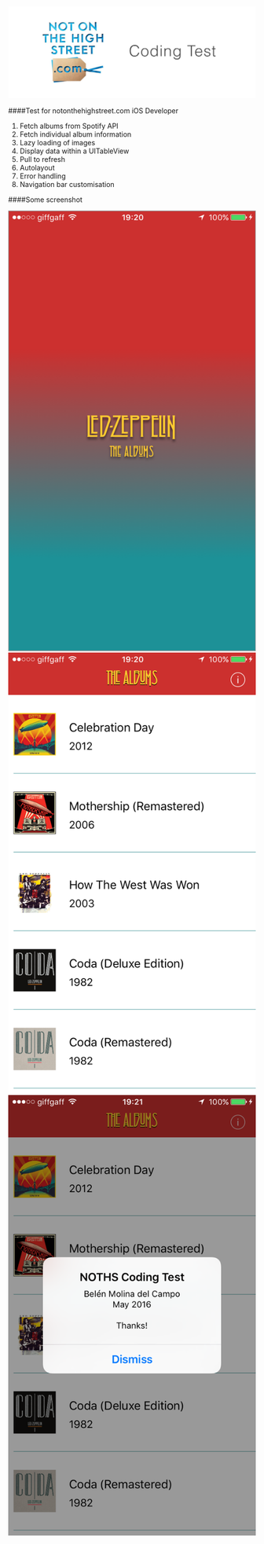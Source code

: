 ![NOTHS-Test](Resources/header-image.png)

####Test for notonthehighstreet.com iOS Developer

1. Fetch albums from Spotify API
2. Fetch individual album information
3. Lazy loading of images
4. Display data within a UITableView
5. Pull to refresh
6. Autolayout
7. Error handling
8. Navigation bar customisation

####Some screenshot 

![launch-screen](Resources/launch-screen.png)
![album-list](Resources/album-list.png)
![info](Resources/info.png)
